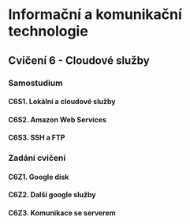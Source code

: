 # Informační a komunikační technologie

## Cvičení 6 - Cloudové služby

### Samostudium

#### C6S1. Lokální a cloudové služby

#### C6S2. Amazon Web Services

#### C6S3. SSH a FTP

### Zadání cvičení

#### C6Z1. Google disk

#### C6Z2. Další google služby

#### C6Z3. Komunikace se serverem
